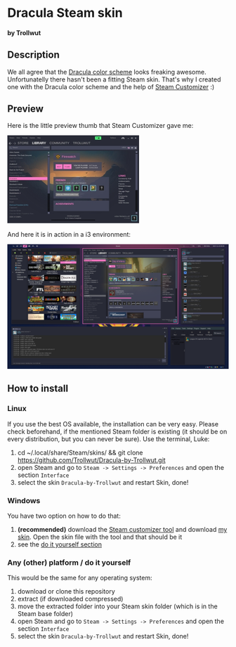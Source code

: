 # Dracula Steam skin

#### by Trollwut

## Description

We all agree that the [Dracula color scheme](https://github.com/dracula/dracula-theme#color-palette) looks freaking awesome. Unfortunatelly there hasn't been a fitting Steam skin.
That's why I created one with the Dracula color scheme and the help of [Steam Customizer](http://steamcustomizer.com/) :)

## Preview

Here is the little preview thumb that Steam Customizer gave me:

![thumbnail](./thumb.jpg)

And here it is in action in a i3 environment:

![in action](./dracula-steam-skin.png)

## How to install

### Linux

If you use the best OS available, the installation can be very easy. Please check beforehand, if the mentioned Steam folder is existing (it should be on every distribution, but you can never be sure).
Use the terminal, Luke:

1. cd ~/.local/share/Steam/skins/ && git clone https://github.com/Trollwut/Dracula-by-Trollwut.git
2. open Steam and go to `Steam -> Settings -> Preferences` and open the section `Interface`
3. select the skin `Dracula-by-Trollwut` and restart Skin, done!

### Windows

You have two option on how to do that:

1. **(recommended)** download the [Steam customizer tool](http://steamcustomizer.com/download) and download [my skin](http://editor.steamcustomizer.com/anqbr). Open the skin file with the tool and that should be it
2. see the [do it yourself section](#any-other-platform--do-it-yourself)

### Any (other) platform / do it yourself

This would be the same for any operating system:

1. download or clone this repository
2. extract (if downloaded compressed)
3. move the extracted folder into your Steam skin folder (which is in the Steam base folder)
4. open Steam and go to `Steam -> Settings -> Preferences` and open the section `Interface`
5. select the skin `Dracula-by-Trollwut` and restart Skin, done!
